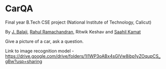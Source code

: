 # CarQA


Final year B.Tech CSE project (National Institute of Technology, Calicut)

By [J. Balaji](https://github.com/balaji97), [Rahul Ramachandran](https://github.com/ATaciturnGamer), Ritwik Keshav and [Saahil Kamat](https://github.com/saahilk)


Give a picture of a car, ask a question.

Link to image recognition model - https://drive.google.com/drive/folders/1l1WP3oABx4sGlVw8ibp1yZOqupCS_gBw?usp=sharing

